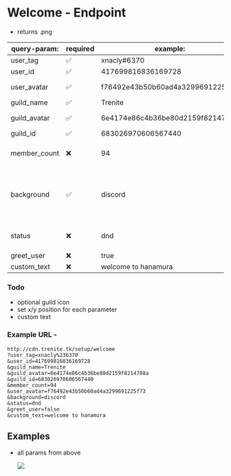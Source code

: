 # Welcome - Endpoint

- returns .png

  


| query-param: | required           | example:                         | values:                                                      |
| ------------ | ------------------ | -------------------------------- | ------------------------------------------------------------ |
| user_tag     | :white_check_mark: | xnacly#6370                      | user tag                                                     |
| user_id      | :white_check_mark: | 417699816836169728               | user id                                                      |
| user_avatar  | :white_check_mark: | f76492e43b50b60ad4a3299691225f73 | user avatar hash                                             |
| guild_name   | :white_check_mark: | Trenite                          | guild name                                                   |
| guild_avatar | :white_check_mark: | 6e4174e86c4b36be80d2159f8214788a | guild avatar hash                                            |
| guild_id     | :white_check_mark: | 683026970606567440               | guild id                                                     |
| member_count | :x:                | 94                               | guild member count                                           |
| background   | :white_check_mark: | discord                          | [discord, default, default_small, minecraft, fortnite] / URL |
| status       | :x:                | dnd                              | [online, idle, dnd, offline, none]                           |
| greet_user   | :x:                | true                             | boolean                                                      |
| custom_text  | :x:                | welcome to hanamura              | text                                                         |

### Todo
- optional guild icon
- set x/y position for each parameter
- custom text

### Example URL - 
```
http://cdn.trenite.tk/setup/welcome
?user_tag=xnacly%236370
&user_id=417699816836169728
&guild_name=Trenite
&guild_avatar=6e4174e86c4b36be80d2159f8214788a
&guild_id=683026970606567440
&member_count=94
&user_avatar=f76492e43b50b60ad4a3299691225f73
&background=discord
&status=dnd
&greet_user=false
&custom_text=welcome to hanamura
```

## Examples 
- all params from above

  <kbd>

  <img src="https://github.com/Trenite/image-manipulation-api/blob/master/docs/welcome/welcome.png"/>

  <kbd/>